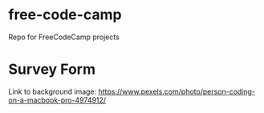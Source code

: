 # free-code-camp
Repo for FreeCodeCamp projects

# Survey Form
Link to background image: https://www.pexels.com/photo/person-coding-on-a-macbook-pro-4974912/
